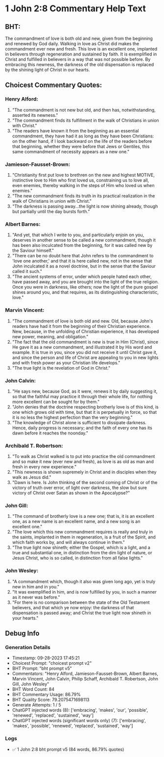 # 1 John 2:8 Commentary Help Text

## BHT:
The commandment of love is both old and new, given from the beginning and renewed by God daily. Walking in love as Christ did makes the commandment ever new and fresh. This love is an excellent one, implanted in believers through regeneration and sustained by faith. It is exemplified in Christ and fulfilled in believers in a way that was not possible before. By embracing this newness, the darkness of the old dispensation is replaced by the shining light of Christ in our hearts.

## Choicest Commentary Quotes:
### Henry Alford:
1. "The commandment is not new but old, and then has, notwithstanding, asserted its newness."
2. "The commandment finds its fulfillment in the walk of Christians in union with Christ."
3. "The readers have known it from the beginning as an essential commandment, they have had it as long as they have been Christians: on the other hand, if I look backward on the life of the readers before that beginning, whether they were before that Jews or Gentiles, this same commandment of necessity appears as a new one."

### Jamieson-Fausset-Brown:
1. "Christianity first put love to brethren on the new and highest MOTIVE, instinctive love to Him who first loved us, constraining us to love all, even enemies, thereby walking in the steps of Him who loved us when enemies."
2. "The new commandment finds its truth in its practical realization in the walk of Christians in union with Christ."
3. "The darkness is passing away...the light is now shining already, though but partially until the day bursts forth."

### Albert Barnes:
1. "And yet, that which I write to you, and particularly enjoin on you, deserves in another sense to be called a new commandment, though it has been also inculcated from the beginning, for it was called new by the Saviour himself."
2. "There can be no doubt here that John refers to the commandment to 'love one another,' and that it is here called new, not in the sense that John inculcated it as a novel doctrine, but in the sense that the Saviour called it such."
3. "The ancient systems of error, under which people hated each other, have passed away, and you are brought into the light of the true religion. Once you were in darkness, like others; now the light of the pure gospel shines around you, and that requires, as its distinguishing characteristic, love."

### Marvin Vincent:
1. "The commandment of love is both old and new. Old, because John's readers have had it from the beginning of their Christian experience. New, because, in the unfolding of Christian experience, it has developed new power, meaning, and obligation."
2. "The fact that the old commandment is new is true in Him (Christ), since He gave it as a new commandment, and illustrated it by His word and example. It is true in you, since you did not receive it until Christ gave it, and since the person and life of Christ are appealing to you in new lights and with fresh power as your Christian life develops."
3. "The true light is the revelation of God in Christ."

### John Calvin:
1. "He says new, because God, as it were, renews it by daily suggesting it, so that the faithful may practice it through their whole life, for nothing more excellent can be sought for by them."
2. "John denies that the doctrine respecting brotherly love is of this kind, is one which grows old with time, but that it is perpetually in force, so that it is no less the highest perfection than the very beginning."
3. "The knowledge of Christ alone is sufficient to dissipate darkness. Hence, daily progress is necessary; and the faith of every one has its dawn before it reaches the noonday."

### Archibald T. Robertson:
1. "To walk as Christ walked is to put into practice the old commandment and so make it new (ever new and fresh), as love is as old as man and fresh in every new experience."
2. "This newness is shown supremely in Christ and in disciples when they walk as Jesus did."
3. "Dawn is here. Is John thinking of the second coming of Christ or of the victory of truth over error, of light over darkness, the slow but sure victory of Christ over Satan as shown in the Apocalypse?"

### John Gill:
1. "The command of brotherly love is a new one; that is, it is an excellent one, as a new name is an excellent name, and a new song is an excellent one."
2. "The love which this new commandment requires is really and truly in the saints, implanted in them in regeneration, is a fruit of the Spirit, and which faith works by, and will always continue in them."
3. "The true light now shineth; either the Gospel, which is a light, and a true and substantial one, in distinction from the dim light of nature, or Jesus Christ, who is so called, in distinction from all false lights."

### John Wesley:
1. "A commandment which, though it also was given long ago, yet is truly new in him and in you."
2. "It was exemplified in him, and is now fulfilled by you, in such a manner as it never was before."
3. "For there is no comparison between the state of the Old Testament believers, and that which ye now enjoy: the darkness of that dispensation is passed away; and Christ the true light now shineth in your hearts."


## Debug Info
### Generation Details
- Timestamp: 09-28-2023 17:45:21
- Choicest Prompt: "choicest prompt v2"
- BHT Prompt: "bht prompt v5"
- Commentators: "Henry Alford, Jamieson-Fausset-Brown, Albert Barnes, Marvin Vincent, John Calvin, Philip Schaff, Archibald T. Robertson, John Gill, John Wesley"
- BHT Word Count: 84
- BHT Commentary Usage: 86.79%
- BHT Quality Score: 79.2075471698113
- Generate Attempts: 1 / 5
- ChatGPT injected words (8):
	['embracing', 'makes', 'our', 'possible', 'renewed', 'replaced', 'sustained', 'way']
- ChatGPT injected words (significant words only) (7):
	['embracing', 'makes', 'possible', 'renewed', 'replaced', 'sustained', 'way']

### Logs
- ✅ 1 John 2:8 bht prompt v5 (84 words, 86.79% quotes)